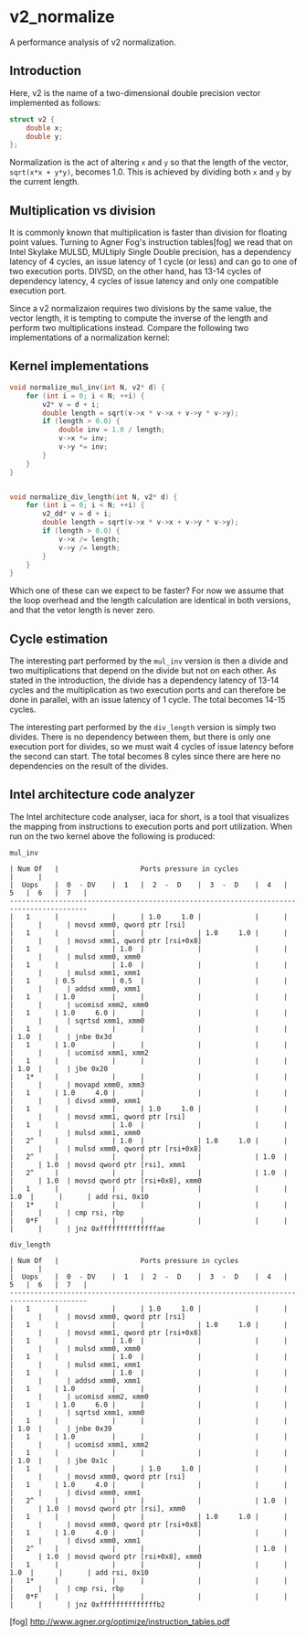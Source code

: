 # v2_normalize
A performance analysis of v2 normalization.

## Introduction

Here, v2 is the name of a two-dimensional double precision vector implemented as follows:

```c++
struct v2 {
    double x;
    double y;
};
```

Normalization is the act of altering `x` and `y` so that the length of the vector, `sqrt(x*x + y*y)`, becomes 1.0. This is achieved by dividing both `x` and `y` by the current length.

## Multiplication vs division

It is commonly known that multiplication is faster than division for floating point values. Turning to Agner Fog's instruction tables[fog] we read that on Intel Skylake MULSD, MULtiply Single Double precision, has a dependency latency of 4 cycles, an issue latency of 1 cycle (or less) and can go to one of two execution ports. DIVSD, on the other hand, has 13-14 cycles of dependency latency, 4 cycles of issue latency and only one compatible execution port.

Since a v2 normalizaion requires two divisions by the same value, the vector length, it is tempting to compute the inverse of the length and perform two multiplications instead. Compare the following two implementations of a normalization kernel:


## Kernel implementations

```c++
void normalize_mul_inv(int N, v2* d) {
    for (int i = 0; i < N; ++i) {
        v2* v = d + i;
        double length = sqrt(v->x * v->x + v->y * v->y);
        if (length > 0.0) {
            double inv = 1.0 / length;
            v->x *= inv;
            v->y *= inv;
        }
    }
}


void normalize_div_length(int N, v2* d) {
    for (int i = 0; i < N; ++i) {
        v2_dd* v = d + i;
        double length = sqrt(v->x * v->x + v->y * v->y);
        if (length > 0.0) {
            v->x /= length;
            v->y /= length;
        }
    }
}
```

Which one of these can we expect to be faster? For now we assume that the loop overhead and the length calculation are identical in both versions, and that the vetor length is never zero.

## Cycle estimation

The interesting part performed by the `mul_inv` version is then a divide and two multiplications that depend on the divide but not on each other. As stated in the introduction, the divide has a dependency latency of 13-14 cycles and the multiplication as two execution ports and can therefore be done in parallel, with an issue latency of 1 cycle. The total becomes 14-15 cycles.

The interesting part performed by the `div_length` version is simply two divides. There is no dependency between them, but there is only one execution port for divides, so we must wait 4 cycles of issue latency before the second can start. The total becomes 8 cyles since there are here no dependencies on the result of the divides.

## Intel architecture code analyzer

The Intel architecture code analyser, iaca for short, is a tool that visualizes the mapping from instructions to execution ports and port utilization. When run on the two kernel above the following is produced:

```
mul_inv

| Num Of   |                    Ports pressure in cycles                         |      |
|  Uops    |  0  - DV    |  1   |  2  -  D    |  3  -  D    |  4   |  5   |  6   |  7   |
-----------------------------------------------------------------------------------------
|   1      |             |      | 1.0     1.0 |             |      |      |      |      | movsd xmm0, qword ptr [rsi]
|   1      |             |      |             | 1.0     1.0 |      |      |      |      | movsd xmm1, qword ptr [rsi+0x8]
|   1      |             | 1.0  |             |             |      |      |      |      | mulsd xmm0, xmm0
|   1      |             | 1.0  |             |             |      |      |      |      | mulsd xmm1, xmm1
|   1      | 0.5         | 0.5  |             |             |      |      |      |      | addsd xmm0, xmm1
|   1      | 1.0         |      |             |             |      |      |      |      | ucomisd xmm2, xmm0
|   1      | 1.0     6.0 |      |             |             |      |      |      |      | sqrtsd xmm1, xmm0
|   1      |             |      |             |             |      |      | 1.0  |      | jnbe 0x3d
|   1      | 1.0         |      |             |             |      |      |      |      | ucomisd xmm1, xmm2
|   1      |             |      |             |             |      |      | 1.0  |      | jbe 0x20
|   1*     |             |      |             |             |      |      |      |      | movapd xmm0, xmm3
|   1      | 1.0     4.0 |      |             |             |      |      |      |      | divsd xmm0, xmm1
|   1      |             |      | 1.0     1.0 |             |      |      |      |      | movsd xmm1, qword ptr [rsi]
|   1      |             | 1.0  |             |             |      |      |      |      | mulsd xmm1, xmm0
|   2^     |             | 1.0  |             | 1.0     1.0 |      |      |      |      | mulsd xmm0, qword ptr [rsi+0x8]
|   2^     |             |      |             |             | 1.0  |      |      | 1.0  | movsd qword ptr [rsi], xmm1
|   2^     |             |      |             |             | 1.0  |      |      | 1.0  | movsd qword ptr [rsi+0x8], xmm0
|   1      |             |      |             |             |      | 1.0  |      |      | add rsi, 0x10
|   1*     |             |      |             |             |      |      |      |      | cmp rsi, rbp
|   0*F    |             |      |             |             |      |      |      |      | jnz 0xffffffffffffffae
```


```
div_length

| Num Of   |                    Ports pressure in cycles                         |      |
|  Uops    |  0  - DV    |  1   |  2  -  D    |  3  -  D    |  4   |  5   |  6   |  7   |
-----------------------------------------------------------------------------------------
|   1      |             |      | 1.0     1.0 |             |      |      |      |      | movsd xmm0, qword ptr [rsi]
|   1      |             |      |             | 1.0     1.0 |      |      |      |      | movsd xmm1, qword ptr [rsi+0x8]
|   1      |             | 1.0  |             |             |      |      |      |      | mulsd xmm0, xmm0
|   1      |             | 1.0  |             |             |      |      |      |      | mulsd xmm1, xmm1
|   1      |             | 1.0  |             |             |      |      |      |      | addsd xmm0, xmm1
|   1      | 1.0         |      |             |             |      |      |      |      | ucomisd xmm2, xmm0
|   1      | 1.0     6.0 |      |             |             |      |      |      |      | sqrtsd xmm1, xmm0
|   1      |             |      |             |             |      |      | 1.0  |      | jnbe 0x39
|   1      | 1.0         |      |             |             |      |      |      |      | ucomisd xmm1, xmm2
|   1      |             |      |             |             |      |      | 1.0  |      | jbe 0x1c
|   1      |             |      | 1.0     1.0 |             |      |      |      |      | movsd xmm0, qword ptr [rsi]
|   1      | 1.0     4.0 |      |             |             |      |      |      |      | divsd xmm0, xmm1
|   2^     |             |      |             |             | 1.0  |      |      | 1.0  | movsd qword ptr [rsi], xmm0
|   1      |             |      |             | 1.0     1.0 |      |      |      |      | movsd xmm0, qword ptr [rsi+0x8]
|   1      | 1.0     4.0 |      |             |             |      |      |      |      | divsd xmm0, xmm1
|   2^     |             |      |             |             | 1.0  |      |      | 1.0  | movsd qword ptr [rsi+0x8], xmm0
|   1      |             |      |             |             |      | 1.0  |      |      | add rsi, 0x10
|   1*     |             |      |             |             |      |      |      |      | cmp rsi, rbp
|   0*F    |             |      |             |             |      |      |      |      | jnz 0xffffffffffffffb2
```
[fog] http://www.agner.org/optimize/instruction_tables.pdf

